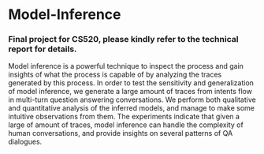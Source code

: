 # Model-Inference
### Final project for CS520, please kindly refer to the **technical report** for details.

Model inference is a powerful technique to inspect the process and gain insights of what the process is capable of by analyzing the traces generated by this process. In order to test the sensitivity and generalization of model inference, we generate a large amount of traces from intents flow in multi-turn question answering conversations. We perform both qualitative and quantitative analysis of the inferred models, and manage to make some intuitive observations from them. The experiments indicate that given a large of amount of traces, model inference can handle the complexity of human conversations, and provide insights on several patterns of QA dialogues.
